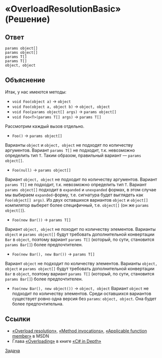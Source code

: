 # «OverloadResolutionBasic» (Решение)

## Ответ

```
params object[]
params object[]
params T[]
params T[]
object, object
```

## Объяснение

Итак, у нас имеются методы:

* `void Foo(object a)` -> `object`
* `void Foo(object a, object b)` -> `object, object`
* `void Foo(params object[] args)` -> `params object[]`
* `void Foo<T>(params T[] args)` -> `params T[]`

Рассмотрим каждый вызов отдельно.

* `Foo()` -> `params object[]`

Варианты `object` и `object, object` не подходят по количеству аргументов. Вариант `params T[]` не подходит, т.к. невозможно определить тип `T`. Таким образом, правильный вариант — `params object[]`.

* `Foo(null)` -> `params object[]`

Вариант `object, object` не подходит по количеству аргументов. Вариант `params T[]` не подходит, т.к. невозможно определить тип `T`. Вариант `params object[]` подходит в `expanded` и `unexpanded` формах, в этом случае мы выбираем `expanded`-форму, т.е. сигнатура будет выглядеть как `Foo(object[] args)`. Из двух оставшихся вариантов `object` и `object[]` компилятор выберет более специфичный, т.е. `object[]` (он же `params object[]`).

* `Foo(new Bar())` -> `params T[]`

Вариант `object, object` не походит по количеству элементов. Варианты `object` и `params object[]` будут требовать дополнительной конвертации `Bar` в `object`, поэтому вариант `params T[]` (который, по сути, становится `params Bar[]`) более предпочтителен.

* `Foo(new Bar(), new Bar())` -> `params T[]`

Вариант `object` не подходит по количеству элементов. Варианты `object, object` и `params object[]` будут требовать дополнительной конвертации `Bar` в `object`, поэтому вариант `params T[]` (который, по сути, становится `params Bar[]`) более предпочтителен.

* `Foo(new Bar(), new object())` -> `object, object`
Вариант `object` не подходит по количеству элементов. Среди оставшихся вариантов существует ровно одна версия без `params`: `object, object`. Она будет более предпочтительна.

## Ссылки

* [«Overload resolution»](http://msdn.microsoft.com/library/aa691336.aspx), [«Method invocations»](msdn.microsoft.com/library/aa691356.aspx), [«Applicable function member»](http://msdn.microsoft.com/en-US/library/aa691337.aspx) в MSDN
* Глава [«Overloading»](http://csharpindepth.com/Articles/General/Overloading.aspx) в книге [«C# in Depth»](http://csharpindepth.com/)

[Задача](./OverloadResolutionBasic-P.md)